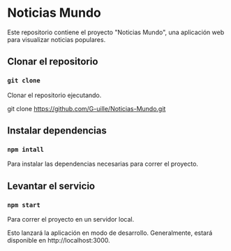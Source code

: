 # Noticias Mundo
Este repositorio contiene el proyecto "Noticias Mundo", una aplicación web para visualizar noticias populares.


## Clonar el repositorio

###  `git clone`

Clonar el repositorio ejecutando.

git clone https://github.com/G-uille/Noticias-Mundo.git


## Instalar dependencias

### `npm intall`

Para instalar las dependencias necesarias para correr el proyecto.

## Levantar el servicio

### `npm start`

Para correr el proyecto en un servidor local.


Esto lanzará la aplicación en modo de desarrollo. Generalmente, estará disponible en http://localhost:3000.